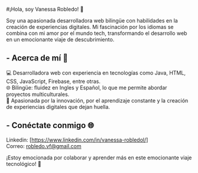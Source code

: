 

<!----
👋 Hi, I’m @vane-robledo
- 👀 I’m interested in ...
- 🌱 I’m currently learning ...
- 💞️ I’m looking to collaborate on ...
- 📫 How to reach me ...
- 😄 Pronouns: ...
- ⚡ Fun fact: ...
vane-robledo/vane-robledo is a ✨ special ✨ repository because its `README.md` (this file) appears on your GitHub profile.
You can click the Preview link to take a look at your changes.
# --->
#¡Hola, soy Vanessa Robledo! 👋  

Soy una apasionada desarrolladora web bilingüe con habilidades en la creación de experiencias digitales.
Mi fascinación por los idiomas se combina con mi amor por el mundo tech, transformando el desarrollo web en un emocionante viaje de descubrimiento.  

## - Acerca de mí 🚀  

💻 Desarrolladora web con experiencia en tecnologías como Java, HTML, CSS, JavaScript, Firebase, entre otras.  
🌐 Bilingüe: fluidez en Ingles y Español, lo que me permite abordar proyectos multiculturales.  
🌟 Apasionada por la innovación, por el aprendizaje constante y la creación de experiencias digitales que dejan huella.  

 ## - Conéctate conmigo 🌐  
Linkedin: [https://www.linkedin.com/in/vanessa-robledol/]  
Correo: robledo.vf@gmail.com

¡Estoy emocionada por colaborar y aprender más en este emocionante viaje tecnológico! 🚀

